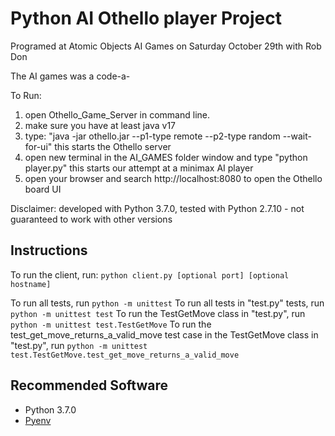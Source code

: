 # Python AI Othello player Project
Programed at Atomic Objects AI Games on Saturday October 29th with Rob Don

The AI games was a code-a-


To Run:
1. open Othello_Game_Server in command line.
2. make sure you have at least java v17
3. type: "java -jar othello.jar --p1-type remote --p2-type random --wait-for-ui"
    this starts the Othello server
4. open new terminal in the AI_GAMES folder window and type "python player.py"
    this starts our attempt at a minimax AI player
5. open your browser and search http://localhost:8080 to open the Othello board UI



Disclaimer: developed with Python 3.7.0, tested with Python 2.7.10 - not guaranteed to work with other versions

## Instructions
To run the client, run: `python client.py [optional port] [optional hostname]`

To run all tests, run `python -m unittest`
To run all tests in "test.py" tests, run `python -m unittest test`
To run the TestGetMove class in "test.py", run `python -m unittest test.TestGetMove`
To run the test_get_move_returns_a_valid_move test case in the TestGetMove class in "test.py", run `python -m unittest test.TestGetMove.test_get_move_returns_a_valid_move`

## Recommended Software
* Python 3.7.0
* [Pyenv](https://github.com/pyenv/pyenv)
